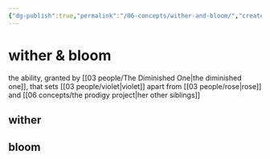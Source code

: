 ```yaml
---
{"dg-publish":true,"permalink":"/06-concepts/wither-and-bloom/","created":"2025-02-21T14:10:51.006-06:00","updated":"2024-12-27T11:07:54.856-06:00"}
---
```


# wither & bloom
the ability, granted by [[03 people/The Diminished One\|the diminished one]], that sets [[03 people/violet\|violet]] apart from [[03 people/rose\|rose]] and [[06 concepts/the prodigy project\|her other siblings]]

## wither

## bloom
